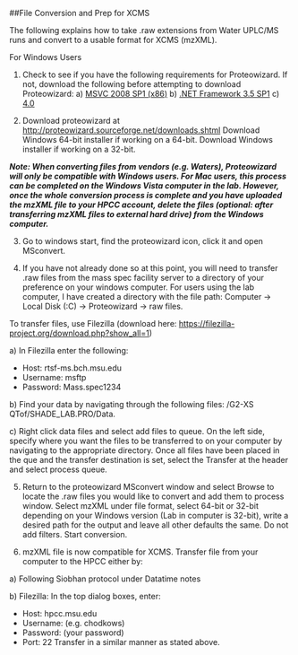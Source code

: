 ##File Conversion and Prep for XCMS 

The following explains how to take .raw extensions from Water UPLC/MS runs and convert to a usable format for XCMS (mzXML). 

For Windows Users

1)	Check to see if you have the following requirements for Proteowizard. If not, download the following before attempting to download Proteowizard:
a)	[MSVC 2008 SP1 (x86)](http://www.microsoft.com/downloads/details.aspx?familyid=A5C84275-3B97-4AB7-A40D-3802B2AF5FC2&displaylang=en)
b)	[.NET Framework 3.5 SP1](http://www.microsoft.com/downloads/details.aspx?FamilyID=ab99342f-5d1a-413d-8319-81da479ab0d7&displaylang=en) 
c)	[4.0](http://www.microsoft.com/download/en/details.aspx?id=17851)  

2)	Download proteowizard at http://proteowizard.sourceforge.net/downloads.shtml 
Download Windows 64-bit installer if working on a 64-bit.
Download Windows installer if working on a 32-bit. 

***Note: When converting files from vendors (e.g. Waters), Proteowizard will only be compatible with Windows users. For Mac users, this process can be completed on the Windows Vista computer in the lab. However, once the whole conversion process is complete and you have uploaded the mzXML file to your HPCC account, delete the files (optional: after transferring mzXML files to external hard drive) from the Windows computer.***

3)	Go to windows start, find the proteowizard icon, click it and open MSconvert. 

4)	If you have not already done so at this point, you will need to transfer .raw files from the mass spec facility server to a directory of your preference on your windows computer. For users using the lab computer, I have created a directory with the file path: Computer -> Local Disk (:C) -> Proteowizard -> raw files.  

To transfer files, use Filezilla (download here: https://filezilla-project.org/download.php?show_all=1)

a)	In Filezilla enter the following: 
-	Host: rtsf-ms.bch.msu.edu
-	Username: msftp 
-	Password: Mass.spec1234

b)	Find your data by navigating through the following files: /G2-XS QTof/SHADE_LAB.PRO/Data. 

c)	Right click data files and select add files to queue. On the left side, specify where you want the files to be transferred to on your computer by navigating to the appropriate directory. Once all files have been placed in the que and the transfer destination is set, select the Transfer at the header and select process queue. 


5)	Return to the proteowizard MSconvert window and select Browse to locate the .raw files you would like to convert and add them to process window. Select mzXML under file format, select 64-bit or 32-bit depending on your Windows version (Lab in computer is 32-bit), write a desired path for the output and leave all other defaults the same. Do not add filters. Start conversion. 

6)	mzXML file is now compatible for XCMS. Transfer file from your computer to the HPCC either by: 

a)	Following Siobhan protocol under Datatime notes 

b)	Filezilla: 
In the top dialog boxes, enter:
- Host: hpcc.msu.edu
- Username: (e.g. chodkows)
- Password: (your password)
- Port: 22
Transfer in a similar manner as stated above. 
